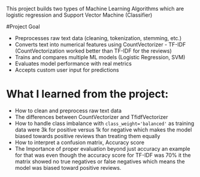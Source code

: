 This project builds two types of Machine Learning Algorithms which are logistic regression and Support Vector Machine (Classifier) 



#Project Goal

- Preprocesses raw text data (cleaning, tokenization, stemming, etc.)
- Converts text into numerical features using CountVectorizer - TF-IDF (CountVectorization worked better than TF-IDF for the reviews)
- Trains and compares multiple ML models (Logistic Regression, SVM)
- Evaluates model performance with real metrics
- Accepts custom user input for predictions




# What I learned from the project:

- How to clean and preprocess raw text data
- The differences between CountVectorizer and TfidfVectorizer
- How to handle class imbalance with `class_weight='balanced'` as training data were 3k for positive versus 1k for negative which makes the model biased towards positive reviews than treating them equally
- How to interpret a confusion matrix, Accuracy score
- The Importance of proper evaluation beyond just accuracy an example for that was even though the accuracy score for TF-IDF was 70% it the matrix showed no true negatives or false negatives which means the model was biased toward positive reviews.
